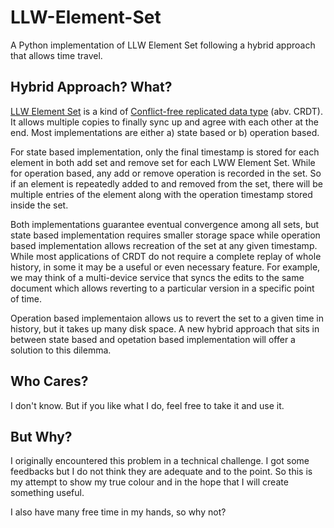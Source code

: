 # LLW-Element-Set
A Python implementation of LLW Element Set following a hybrid approach that allows time travel.

## Hybrid Approach?  What?
[LLW Element Set](https://en.wikipedia.org/wiki/Conflict-free_replicated_data_type#LWW-Element-Set_(Last-Write-Wins-Element-Set)) is a kind of [Conflict-free replicated data type](https://en.wikipedia.org/wiki/Conflict-free_replicated_data_type) (abv. CRDT).  It allows multiple copies to finally sync up and agree with each other at the end.  Most implementations are either a) state based or b) operation based.

For state based implementation, only the final timestamp is stored for each element in both add set and remove set for each LWW Element Set.  While for operation based, any add or remove operation is recorded in the set.  So if an element is repeatedly added to and removed from the set, there will be multiple entries of the element along with the operation timestamp stored inside the set.

Both implementations guarantee eventual convergence among all sets, but state based implementation requires smaller storage space while operation based implementation allows recreation of the set at any given timestamp.  While most applications of CRDT do not require a complete replay of whole history, in some it may be a useful or even necessary feature.  For example, we may think of a multi-device service that syncs the edits to the same document which allows reverting to a particular version in a specific point of time.

Operation based implementaion allows us to revert the set to a given time in history, but it takes up many disk space.  A new hybrid approach that sits in between state based and opetation based implementation will offer a solution to this dilemma.

## Who Cares?
I don't know.  But if you like what I do, feel free to take it and use it.

## But Why?
I originally encountered this problem in a technical challenge.  I got some feedbacks but I do not think they are adequate and to the point.  So this is my attempt to show my true colour and in the hope that I will create something useful.

I also have many free time in my hands, so why not?
